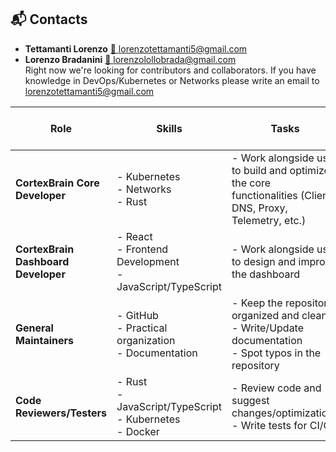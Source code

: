 ## 📬 Contacts
- **Tettamanti Lorenzo**  [📧 lorenzotettamanti5@gmail.com](mailto:lorenzotettamanti5@gmail.com)  
- **Lorenzo Bradanini**  [📧 lorenzolollobrada@gmail.com](mailto:lorenzolollobrada@gmail.com)  
Right now we're looking for contributors and collaborators. If you have knowledge in DevOps/Kubernetes or Networks please write an email to lorenzotettamanti5@gmail.com  

| **Role**                         | **Skills**                                           | **Tasks**                                                                                 | **Related Issues and Milestones** |
|-----------------------------------|-----------------------------------------------------|------------------------------------------------------------------------------------------|----------------------------------|
| **CortexBrain Core Developer**    | - Kubernetes  <br> - Networks  <br> - Rust         | - Work alongside us to build and optimize the core functionalities (Client, DNS, Proxy, Telemetry, etc.) | - [Rust](https://github.com/CortexFlow/CortexBrain/labels/rust) <br> - [Core](https://github.com/CortexFlow/CortexBrain/milestone/1) |
| **CortexBrain Dashboard Developer** | - React  <br> - Frontend Development <br> - JavaScript/TypeScript | - Work alongside us to design and improve the dashboard | - [JavaScript](https://github.com/CortexFlow/CortexBrain/labels/javascript) |
| **General Maintainers**           | - GitHub  <br> - Practical organization  <br> - Documentation | - Keep the repository organized and clean <br> - Write/Update documentation <br> - Spot typos in the repository | - [Documentation](https://github.com/CortexFlow/CortexBrain/labels/documentation) <br> - [Question](https://github.com/CortexFlow/CortexBrain/labels/question) |
| **Code Reviewers/Testers**        | - Rust  <br> - JavaScript/TypeScript  <br> - Kubernetes <br> - Docker | - Review code and suggest changes/optimizations <br> - Write tests for CI/CD | - [Code refactoring](https://github.com/CortexFlow/CortexBrain/labels/code%20refactoring) |
